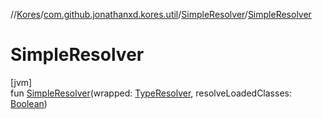 //[Kores](../../../index.md)/[com.github.jonathanxd.kores.util](../index.md)/[SimpleResolver](index.md)/[SimpleResolver](-simple-resolver.md)

# SimpleResolver

[jvm]\
fun [SimpleResolver](-simple-resolver.md)(wrapped: [TypeResolver](../-type-resolver/index.md), resolveLoadedClasses: [Boolean](https://kotlinlang.org/api/latest/jvm/stdlib/kotlin/-boolean/index.html))
